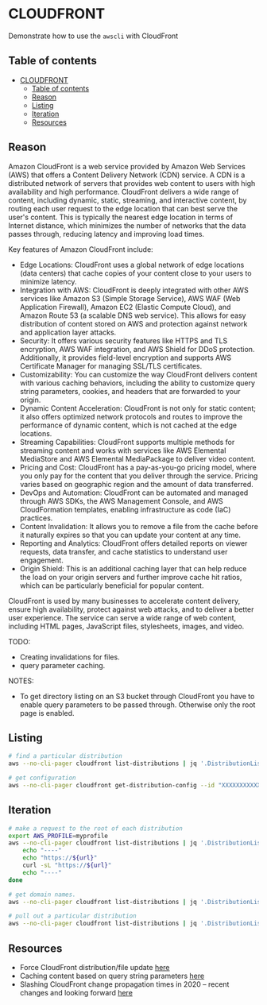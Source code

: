 # CLOUDFRONT

Demonstrate how to use the `awscli` with CloudFront  

## Table of contents

- [CLOUDFRONT](#cloudfront)
  - [Table of contents](#table-of-contents)
  - [Reason](#reason)
  - [Listing](#listing)
  - [Iteration](#iteration)
  - [Resources](#resources)

## Reason

Amazon CloudFront is a web service provided by Amazon Web Services (AWS) that offers a Content Delivery Network (CDN) service. A CDN is a distributed network of servers that provides web content to users with high availability and high performance. CloudFront delivers a wide range of content, including dynamic, static, streaming, and interactive content, by routing each user request to the edge location that can best serve the user's content. This is typically the nearest edge location in terms of Internet distance, which minimizes the number of networks that the data passes through, reducing latency and improving load times.  

Key features of Amazon CloudFront include:

* Edge Locations: CloudFront uses a global network of edge locations (data centers) that cache copies of your content close to your users to minimize latency.  
* Integration with AWS: CloudFront is deeply integrated with other AWS services like Amazon S3 (Simple Storage Service), AWS WAF (Web Application Firewall), Amazon EC2 (Elastic Compute Cloud), and Amazon Route 53 (a scalable DNS web service). This allows for easy distribution of content stored on AWS and protection against network and application layer attacks.  
* Security: It offers various security features like HTTPS and TLS encryption, AWS WAF integration, and AWS Shield for DDoS protection. Additionally, it provides field-level encryption and supports AWS Certificate Manager for managing SSL/TLS certificates.  
* Customizability: You can customize the way CloudFront delivers content with various caching behaviors, including the ability to customize query string parameters, cookies, and headers that are forwarded to your origin.  
* Dynamic Content Acceleration: CloudFront is not only for static content; it also offers optimized network protocols and routes to improve the performance of dynamic content, which is not cached at the edge locations.  
* Streaming Capabilities: CloudFront supports multiple methods for streaming content and works with services like AWS Elemental MediaStore and AWS Elemental MediaPackage to deliver video content.  
* Pricing and Cost: CloudFront has a pay-as-you-go pricing model, where you only pay for the content that you deliver through the service. Pricing varies based on geographic region and the amount of data transferred.  
* DevOps and Automation: CloudFront can be automated and managed through AWS SDKs, the AWS Management Console, and AWS CloudFormation templates, enabling infrastructure as code (IaC) practices.  
* Content Invalidation: It allows you to remove a file from the cache before it naturally expires so that you can update your content at any time.  
* Reporting and Analytics: CloudFront offers detailed reports on viewer requests, data transfer, and cache statistics to understand user engagement.  
* Origin Shield: This is an additional caching layer that can help reduce the load on your origin servers and further improve cache hit ratios, which can be particularly beneficial for popular content.  

CloudFront is used by many businesses to accelerate content delivery, ensure high availability, protect against web attacks, and to deliver a better user experience. The service can serve a wide range of web content, including HTML pages, JavaScript files, stylesheets, images, and video.  

TODO:

* Creating invalidations for files.  
* query parameter caching.  

NOTES:

* To get directory listing on an S3 bucket through CloudFront you have to enable query parameters to be passed through. Otherwise only the root page is enabled.  

## Listing

```sh
# find a particular distribution
aws --no-cli-pager cloudfront list-distributions | jq '.DistributionList.Items[] | select(.Id == "XXXXXXXXXXXX")'

# get configuration
aws --no-cli-pager cloudfront get-distribution-config --id "XXXXXXXXXXXX"
```

## Iteration

```sh
# make a request to the root of each distribution
export AWS_PROFILE=myprofile
aws --no-cli-pager cloudfront list-distributions | jq '.DistributionList.Items[].DomainName' --raw-output | while read url; do 
    echo "----"
    echo "https://${url}"
    curl -sL "https://${url}"
    echo "----"
done

# get domain names.  
aws --no-cli-pager cloudfront list-distributions | jq '.DistributionList.Items[] | [.DomainName, .Origins.Items[].DomainName]'

# pull out a particular distribution
aws --no-cli-pager cloudfront list-distributions | jq '.DistributionList.Items[2].Origins.Items[]'
```

## Resources

* Force CloudFront distribution/file update [here](https://stackoverflow.com/questions/1268158/force-cloudfront-distribution-file-update)
* Caching content based on query string parameters [here](https://docs.aws.amazon.com/AmazonCloudFront/latest/DeveloperGuide/QueryStringParameters.html)
* Slashing CloudFront change propagation times in 2020 – recent changes and looking forward [here](https://aws.amazon.com/blogs/networking-and-content-delivery/slashing-cloudfront-change-propagation-times-in-2020-recent-changes-and-looking-forward/)  
